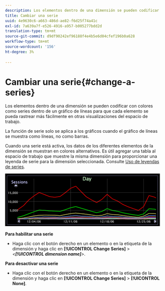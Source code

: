 ```yaml
---
description: Los elementos dentro de una dimensión se pueden codificar con colores como series dentro de un gráfico de líneas para que cada elemento se pueda rastrear más fácilmente en otras visualizaciones del espacio de trabajo.
title: Cambiar una serie
uuid: 4e9630c6-a663-486d-ae82-f6d25f74a41c
exl-id: 7a639a7f-e526-4916-a957-b005277bdd2d
translation-type: tm+mt
source-git-commit: d9df90242ef96188f4e4b5e6d04cfef196b0a628
workflow-type: tm+mt
source-wordcount: '156'
ht-degree: 3%

---
```


# Cambiar una serie{#change-a-series}

Los elementos dentro de una dimensión se pueden codificar con colores como series dentro de un gráfico de líneas para que cada elemento se pueda rastrear más fácilmente en otras visualizaciones del espacio de trabajo.

La función de serie solo se aplica a los gráficos cuando el gráfico de líneas se muestra como líneas, no como barras.

Cuando una serie está activa, los datos de los diferentes elementos de la dimensión se muestran en colores alternativos. Es útil agregar una tabla al espacio de trabajo que muestre la misma dimensión para proporcionar una leyenda de serie para la dimensión seleccionada. Consulte [Uso de leyendas de series](../../../../home/c-get-started/c-analysis-vis/c-tables/c-srs-leg.md#concept-c48042a705524bc4b63cd6f24874cc12).

![](assets/vis_LineGraph_Series.png)

**Para habilitar una serie**

* Haga clic con el botón derecho en un elemento o en la etiqueta de la dimensión y haga clic en **[!UICONTROL Change Series]** > *&lt;**[!UICONTROL dimension name]**>*.

**Para desactivar una serie**

* Haga clic con el botón derecho en un elemento o en la etiqueta de la dimensión y haga clic en **[!UICONTROL Change Series]** > **[!UICONTROL None]**.
